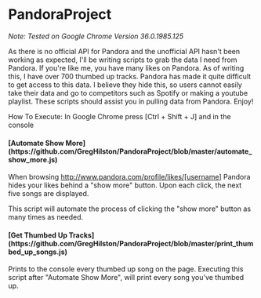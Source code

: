 PandoraProject
==============
<i>Note: Tested on Google Chrome Version 36.0.1985.125 </i>

As there is no official API for Pandora and the unofficial API hasn't been working as expected, I'll be writing scripts to grab the data I need from Pandora.
If you're like me, you have many likes on Pandora. As of writing this, I have over 700 thumbed up tracks. Pandora has made it quite difficult to get access to this data. I believe they hide this, so users cannot easily take their data and go to competitors such as Spotify or making a youtube playlist. These scripts should assist you in pulling data from Pandora. Enjoy!

How To Execute: In Google Chrome press [Ctrl + Shift + J] and in the console

<h4>[Automate Show More](https://github.com/GregHilston/PandoraProject/blob/master/automate_show_more.js)</h4>

When browsing http://www.pandora.com/profile/likes/[username] Pandora hides your likes behind a "show more" button. Upon each click, the next five songs are displayed.

This script will automate the process of clicking the "show more" button as many times as needed.


<h4>[Get Thumbed Up Tracks](https://github.com/GregHilston/PandoraProject/blob/master/print_thumbed_up_songs.js)</h4>

Prints to the console every thumbed up song on the page. Executing this script after "Automate Show More", will print every song you've thumbed up.
